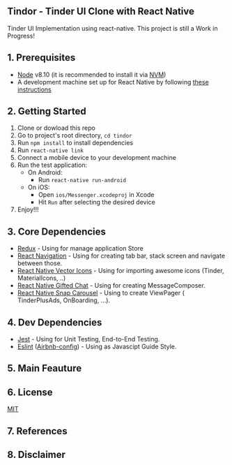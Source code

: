 ##  Tindor - Tinder UI Clone with React Native
Tinder UI Implementation using react-native. This project is still a Work in Progress!  
## 1. Prerequisites
* [Node](https://nodejs.org) v8.10 (it is recommended to install it via [NVM](https://github.com/creationix/nvm))
* A development machine set up for React Native by following [these instructions](https://facebook.github.io/react-native/docs/getting-started.html)
## 2. Getting Started
1. Clone or dowload this repo
2. Go to project's root directory, `cd tindor`
3. Run `npm install` to install dependencies
4. Run `react-native link`
5. Connect a mobile device to your development machine
6. Run the test application:
	  * On Android:
	    * Run `react-native run-android`
	  * On iOS:
		* Open `ios/Messenger.xcodeproj` in Xcode
	    * Hit `Run` after selecting the desired device
7. Enjoy!!!

## 3. Core Dependencies
* [Redux](https://redux.js.org/) - Using for manage application Store
* [React Navigation](https://reactnavigation.org/) - Using for creating tab bar, stack screen and navigate between those.
* [React Native Vector Icons](https://github.com/oblador/react-native-vector-icons) - Using for importing awesome icons (Tinder, MaterialIcons, ..)
* [React Native Gifted Chat](https://github.com/FaridSafi/react-native-gifted-chat) - Using for creating MessageComposer.
* [React Native Snap Carousel](https://github.com/archriss/react-native-snap-carousel) - Using to create ViewPager ( TinderPlusAds, OnBoarding, ...).

## 4. Dev Dependencies
*  [Jest](https://facebook.github.io/jest/) - Using for Unit Testing, End-to-End Testing.
* [Eslint](http://eslint.org/) ([Airbnb-config](https://github.com/airbnb/javascript/tree/master/packages/eslint-config-airbnb)) - Using as  Javascipt Guide Style.
## 5. Main Feauture
## 6. License
[MIT](https://github.com/thiennguyen2428/tindor/blob/master/LICENSE)
## 7. References
## 8. Disclaimer